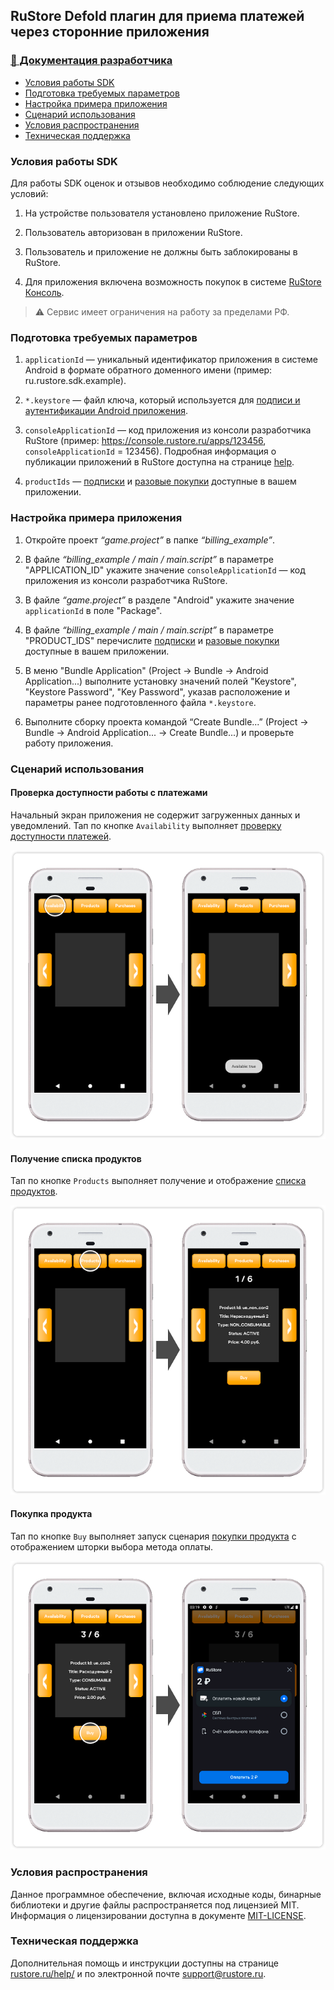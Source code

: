 ## RuStore Defold плагин для приема платежей через сторонние приложения

### [🔗 Документация разработчика][10]

- [Условия работы SDK](#Условия-работы-SDK)
- [Подготовка требуемых параметров](#Подготовка-требуемых-параметров)
- [Настройка примера приложения](#Настройка-примера-приложения)
- [Сценарий использования](#Сценарий-использования)
- [Условия распространения](#Условия-распространения)
- [Техническая поддержка](#Техническая-поддержка)


### Условия работы SDK

Для работы SDK оценок и отзывов необходимо соблюдение следующих условий:

1. На устройстве пользователя установлено приложение RuStore.

2. Пользователь авторизован в приложении RuStore.

3. Пользователь и приложение не должны быть заблокированы в RuStore.

4. Для приложения включена возможность покупок в системе [RuStore Консоль](https://console.rustore.ru/).

> ⚠️ Сервис имеет ограничения на работу за пределами РФ.


### Подготовка требуемых параметров

1. `applicationId` — уникальный идентификатор приложения в системе Android в формате обратного доменного имени (пример: ru.rustore.sdk.example).

2. `*.keystore` — файл ключа, который используется для [подписи и аутентификации Android приложения](https://www.rustore.ru/help/developers/publishing-and-verifying-apps/app-publication/apk-signature/).

3. `consoleApplicationId` — код приложения из консоли разработчика RuStore (пример: https://console.rustore.ru/apps/123456, `consoleApplicationId` = 123456). Подробная информация о публикации приложений в RuStore доступна на странице [help](https://help.rustore.ru/rustore/for_developers/publishing_and_verifying_apps).

4. `productIds` — [подписки](https://www.rustore.ru/help/developers/monetization/create-app-subscription/) и [разовые покупки](https://www.rustore.ru/help/developers/monetization/create-paid-product-in-application/) доступные в вашем приложении.


### Настройка примера приложения

1. Откройте проект _“game.project”_ в папке _“billing_example”_.

2. В файле _“billing_example / main / main.script”_ в параметре "APPLICATION_ID" укажите значение `consoleApplicationId` — код приложения из консоли разработчика RuStore.

3. В файле _“game.project”_ в разделе "Android" укажите значение `applicationId` в поле "Package".

4. В файле _“billing_example / main / main.script”_ в параметре "PRODUCT_IDS" перечислите [подписки](https://www.rustore.ru/help/developers/monetization/create-app-subscription/) и [разовые покупки](https://www.rustore.ru/help/developers/monetization/create-paid-product-in-application/) доступные в вашем приложении.

5. В меню "Bundle Application" (Project → Bundle → Android Application...) выполните установку значений полей "Keystore", "Keystore Password", "Key Password", указав расположение и параметры ранее подготовленного файла `*.keystore`.

6. Выполните сборку проекта командой “Create Bundle...” (Project → Bundle → Android Application... → Create Bundle...) и проверьте работу приложения.


### Сценарий использования

#### Проверка доступности работы с платежами

Начальный экран приложения не содержит загруженных данных и уведомлений. Тап по кнопке `Availability` выполняет [проверку доступности платежей][20].

![Проверка доступности платежей](images/02_check_purchases_availability.png)


#### Получение списка продуктов

Тап по кнопке `Products` выполняет получение и отображение [списка продуктов][30].

![Получение списка продуктов](images/03_update_products_list.png)


#### Покупка продукта

Тап по кнопке `Buy` выполняет запуск сценария [покупки продукта][40] с отображением шторки выбора метода оплаты.

![Покупка продукта](images/04_purchase.png)


### Условия распространения

Данное программное обеспечение, включая исходные коды, бинарные библиотеки и другие файлы распространяется под лицензией MIT. Информация о лицензировании доступна в документе [MIT-LICENSE](../MIT-LICENSE.txt).


### Техническая поддержка

Дополнительная помощь и инструкции доступны на странице [rustore.ru/help/](https://www.rustore.ru/help/) и по электронной почте [support@rustore.ru](mailto:support@rustore.ru).

[10]: https://www.rustore.ru/help/sdk/payments/defold/6-1-0
[20]: https://www.rustore.ru/help/sdk/payments/defold/6-1-0#checkpurchasesavailability
[30]: https://www.rustore.ru/help/sdk/payments/defold/6-1-0#%D0%BF%D0%BE%D0%BB%D1%83%D1%87%D0%B5%D0%BD%D0%B8%D0%B5-%D1%81%D0%BF%D0%B8%D1%81%D0%BA%D0%B0-%D0%BF%D1%80%D0%BE%D0%B4%D1%83%D0%BA%D1%82%D0%BE%D0%B2
[40]: https://www.rustore.ru/help/sdk/payments/defold/6-1-0#%D0%BF%D0%BE%D0%BA%D1%83%D0%BF%D0%BA%D0%B0-%D0%BF%D1%80%D0%BE%D0%B4%D1%83%D0%BA%D1%82%D0%B0
